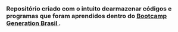 ### Repositório criado com o intuito dearmazenar códigos e programas que foram aprendidos dentro do <a href ="https://brazil.generation.org/"> Bootcamp Generation Brasil </a>.
